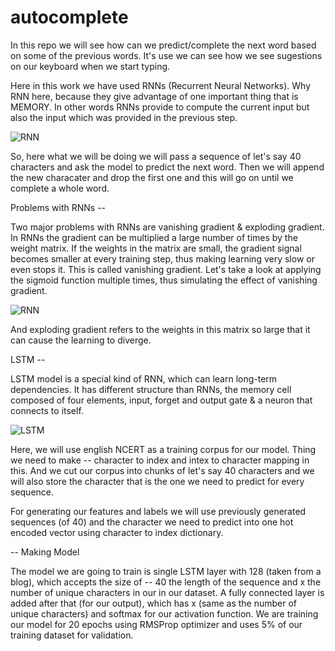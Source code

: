# autocomplete

In this repo we will see how can we predict/complete the next word based on some of the previous words. It's use we can see how we see sugestions on our keyboard when we start typing. 


Here in this work we have used  RNNs (Recurrent Neural Networks). Why RNN here, because they give advantage of one important thing that is MEMORY. In other words RNNs provide to compute the current input but also the input which was provided in the previous step. 

![RNN](https://miro.medium.com/max/1400/1*K6s4Li0fTl1pSX4-WPBMMA.jpeg)

So, here what we will be doing we will pass a sequence of let's say 40 characters and ask the model to predict the next word. Then we will append the new characater and drop the first one and this will go on until we complete a whole word. 

Problems with RNNs -- 

Two major problems with RNNs are vanishing gradient & exploding gradient. In RNNs the gradient can be multiplied a large number of times by the weight matrix. If the weights in the matrix are small, the gradient signal becomes smaller at every training step, thus making learning very slow or even stops it. This is called vanishing gradient. Let's take a look at applying the sigmoid function multiple times, thus simulating the effect of vanishing gradient.

![RNN](https://miro.medium.com/max/1104/1*XbVjM9cPb-BkLrWGNujEQg.png)

And exploding gradient refers to the weights in this matrix so large that it can cause the learning to diverge.

LSTM --

LSTM model is a special kind of RNN, which can learn long-term dependencies. It has different structure than RNNs, the memory cell composed of four elements, input, forget and output gate & a neuron that connects to itself.

![LSTM](https://www.google.com/url?sa=i&url=https%3A%2F%2Fwww.researchgate.net%2Ffigure%2FRNN-simple-cell-versus-LSTM-cell-4_fig2_317954962&psig=AOvVaw0KUkZTPN9iBUANu4zX7cNv&ust=1586025798953000&source=images&cd=vfe&ved=0CAIQjRxqFwoTCLjD-Nz0zOgCFQAAAAAdAAAAABAD)

Here, we will use english NCERT as a training corpus for our model. Thing we need to make -- character to index and intex to character mapping in this. And we cut our corpus into chunks of let's say 40 characters and we will also store the character that is the one we need to predict for every sequence. 

For generating our features and labels we will use previously generated sequences (of 40) and the character we need to predict into one hot encoded vector using character to index dictionary.

-- Making Model

The model we are going to train is single LSTM layer with 128 (taken from a blog), which accepts the size of -- 40 the length of the sequence and x the number of unique characters in our in our dataset. A fully connected layer is added after that (for our output), which has x (same as the number of unique characters) and softmax for our activation function. We are training our model for 20 epochs using RMSProp optimizer and uses 5% of our training dataset for validation.



